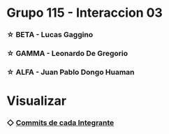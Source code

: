 # Grupo 115 - Interaccion 03
### ☆ BETA - Lucas Gaggino
### ☆ GAMMA - Leonardo De Gregorio
### ☆ ALFA - Juan Pablo Dongo Huaman

# Visualizar
### ◇ [Commits de cada Integrante](https://github.com/GagginoLucas/TP_SO_i3_Equipo_115/commits/main)
